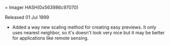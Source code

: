 = Imager HASH(0x563986c97070)

Released 01 Jul 1999

- Added a way new scaling method for creating easy previews.  It only uses nearest neighbor, so it's doesn't look very nice  but it may be better for applications like remote sensing.